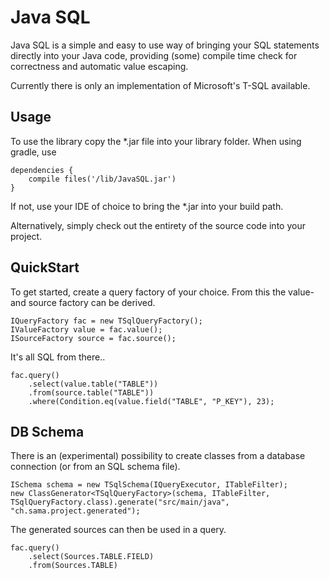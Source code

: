 # Java SQL #

Java SQL is a simple and easy to use way of bringing your SQL statements directly into your Java code, providing (some) compile time check for correctness and automatic value escaping.

Currently there is only an implementation of Microsoft's T-SQL available.

## Usage ##

To use the library copy the *.jar file into your library folder. When using gradle, use

    dependencies {
        compile files('/lib/JavaSQL.jar')
    }

If not, use your IDE of choice to bring the *.jar into your build path.

Alternatively, simply check out the entirety of the source code into your project.

## QuickStart ##

To get started, create a query factory of your choice. From this the value- and source factory can be derived.

    IQueryFactory fac = new TSqlQueryFactory();
    IValueFactory value = fac.value();
    ISourceFactory source = fac.source();

It's all SQL from there..

    fac.query()
        .select(value.table("TABLE"))
        .from(source.table("TABLE"))
        .where(Condition.eq(value.field("TABLE", "P_KEY"), 23);

## DB Schema ##

There is an (experimental) possibility to create classes from a database connection (or from an SQL schema file).

    ISchema schema = new TSqlSchema(IQueryExecutor, ITableFilter);
    new ClassGenerator<TSqlQueryFactory>(schema, ITableFilter, TSqlQueryFactory.class).generate("src/main/java", "ch.sama.project.generated");

The generated sources can then be used in a query.

    fac.query()
        .select(Sources.TABLE.FIELD)
        .from(Sources.TABLE)